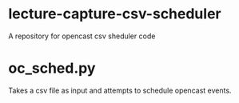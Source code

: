 # lecture-capture-csv-scheduler
A repository for opencast csv sheduler code

# oc_sched.py
Takes a csv file as input and attempts to schedule opencast events.
